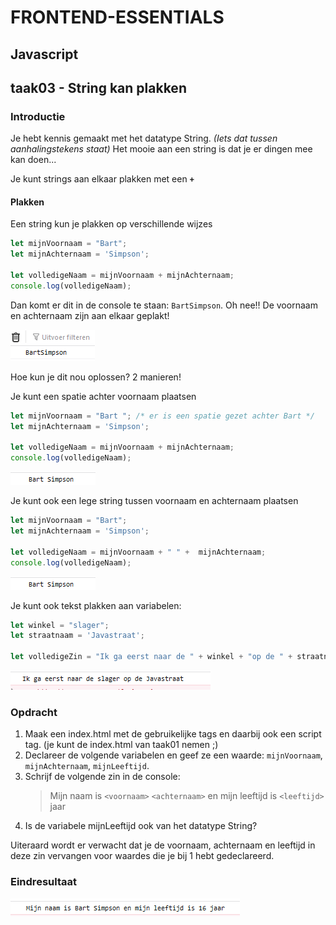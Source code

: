 # FRONTEND-ESSENTIALS

## Javascript

## taak03 - String kan plakken

### Introductie

Je hebt kennis gemaakt met het datatype String. _(Iets dat tussen aanhalingstekens staat)_ Het mooie aan een string is dat je er dingen mee kan doen...

Je kunt strings aan elkaar plakken met een __`+`__

#### Plakken

Een string kun je plakken op verschillende wijzes

```js
let mijnVoornaam = "Bart";
let mijnAchternaam = 'Simpson';

let volledigeNaam = mijnVoornaam + mijnAchternaam;
console.log(volledigeNaam);
```

Dan komt er dit in de console te staan: `BartSimpson`. Oh nee!! De voornaam en achternaam zijn aan elkaar geplakt!

![Bart Simpson](images/bartsimpson.png)

Hoe kun je dit nou oplossen? 2 manieren!

Je kunt een spatie achter voornaam plaatsen

```js
let mijnVoornaam = "Bart "; /* er is een spatie gezet achter Bart */
let mijnAchternaam = 'Simpson';

let volledigeNaam = mijnVoornaam + mijnAchternaam;
console.log(volledigeNaam);
```

![Bart Simpson](images/bart-simpson.png)

Je kunt ook een lege string tussen voornaam en achternaam plaatsen

```js
let mijnVoornaam = "Bart";
let mijnAchternaam = 'Simpson';

let volledigeNaam = mijnVoornaam + " " +  mijnAchternaam;
console.log(volledigeNaam);
```

![Bart Simpson](images/bart-simpson.png)

Je kunt ook tekst plakken aan variabelen:

```js
let winkel = "slager";
let straatnaam = 'Javastraat';

let volledigeZin = "Ik ga eerst naar de " + winkel + "op de " + straatnaam;
```

![Winkel](images/winkelen.png)

### Opdracht

1. Maak een index.html met de gebruikelijke tags en daarbij ook een script tag. (je kunt de index.html van taak01 nemen ;)
2. Declareer de volgende variabelen en geef ze een waarde: `mijnVoornaam`, `mijnAchternaam`, `mijnLeeftijd`.
3. Schrijf de volgende zin in de console:
    > Mijn naam is `<voornaam>` `<achternaam>` en mijn leeftijd is `<leeftijd>` jaar
4. Is de variabele mijnLeeftijd ook van het datatype String?
  
Uiteraard wordt er verwacht dat je de voornaam, achternaam en leeftijd in deze zin vervangen voor waardes die je bij 1 hebt gedeclareerd.

### Eindresultaat

![Eindresultaat](images/eindresultaat.png)
